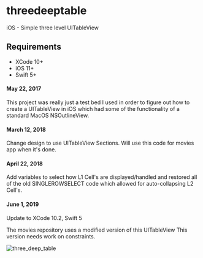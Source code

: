 # threedeeptable

iOS - Simple three level UITableView

## Requirements

- XCode 10+
- iOS 11+
- Swift 5+

#### May 22, 2017
This project was really just a test bed I used in order to figure out how to create a UITableView in iOS which had some of the functionality of a standard MacOS NSOutlineView.

#### March 12, 2018

Change design to use UITableView Sections. Will use this code for movies app when it's done.

#### April 22, 2018

Add variables to select how L1 Cell's are displayed/handled and restored all of the old SINGLEROWSELECT code which allowed for auto-collapsing L2 Cell's.

#### June 1, 2019

Update to XCode 10.2, Swift 5

The movies repository uses a modified version of this UITableView This version needs work on constraints.

![three_deep_table](https://user-images.githubusercontent.com/4106530/37745812-47af1b98-2d34-11e8-92a8-e1a00b0633dc.png)
